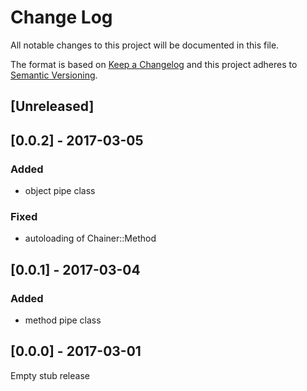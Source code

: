 # Change Log
All notable changes to this project will be documented in this file.

The format is based on [Keep a Changelog](http://keepachangelog.com/)
and this project adheres to [Semantic Versioning](http://semver.org/).

## [Unreleased]

## [0.0.2] - 2017-03-05
### Added
- object pipe class

### Fixed
- autoloading of Chainer::Method

## [0.0.1] - 2017-03-04
### Added
- method pipe class

## [0.0.0] - 2017-03-01
Empty stub release
